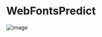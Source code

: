 # WebFontsPredict

![image](https://user-images.githubusercontent.com/35040136/143002883-7382fe73-5c6f-44a3-aa6a-93edc53f3533.png)
